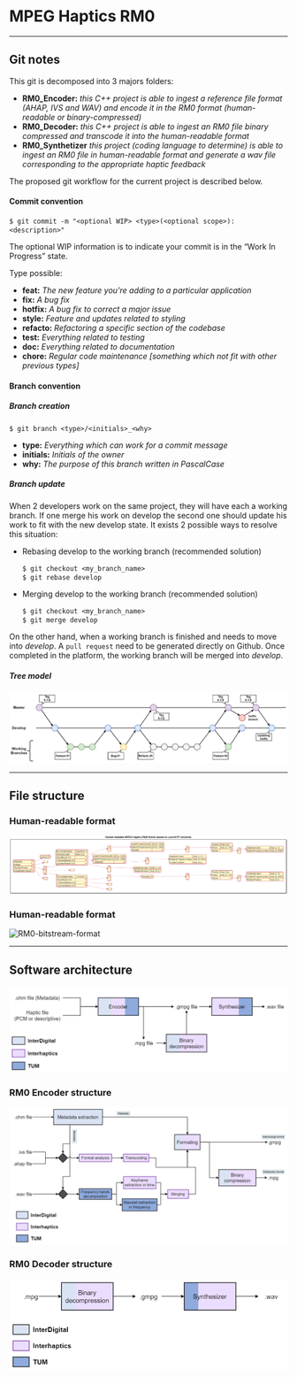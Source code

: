 # MPEG Haptics RM0

---

## Git notes

This git is decomposed into 3 majors folders:

+ **RM0_Encoder:** *this C++ project is able to ingest a reference file format (AHAP, IVS and WAV) and encode it in the RM0 format (human-readable or binary-compressed)*
+ **RM0_Decoder:** *this C++ project is able to ingest an RM0 file binary compressed and transcode it into the human-readable format*
+ **RM0_Synthetizer** *this project (coding language to determine) is able to ingest an RM0 file in human-readable format and generate a wav file corresponding to the appropriate haptic feedback*

The proposed git workflow for the current project is described below.

#### Commit convention

```shell
$ git commit -m "<optional WIP> <type>(<optional scope>): <description>"
```

The optional WIP information is to indicate your commit is in the “Work In Progress” state.

Type possible:
+ **feat:** *The new feature you’re adding to a particular application*
+ **fix:** *A bug fix*
+ **hotfix:** *A bug fix to correct a major issue*
+ **style:** *Feature and updates related to styling*
+ **refacto:** *Refactoring a specific section of the codebase*
+ **test:** *Everything related to testing*
+ **doc:** *Everything related to documentation*
+ **chore:** *Regular code maintenance [something which not fit with other previous types]*

#### Branch convention

##### Branch creation

```shell
$ git branch <type>/<initials>_<why>
```

+ **type:** *Everything which can work for a commit message*
+ **initials:** *Initials of the owner*
+ **why:** *The purpose of this branch written in PascalCase*

##### Branch update

When 2 developers work on the same project, they will have each a working branch. If one merge his work on develop the second one should update his work to fit with the new develop state. It exists 2 possible ways to resolve this situation:

+ Rebasing develop to the working branch (recommended solution)
    ```shell
    $ git checkout <my_branch_name>
    $ git rebase develop
    ```
+ Merging develop to the working branch (recommended solution)
    ```shell
    $ git checkout <my_branch_name>
    $ git merge develop
    ```

On the other hand, when a working branch is finished and needs to move into *develop*. A `pull request` need to be generated directly on Github. Once completed in the platform, the working branch will be merged into *develop*.  

##### Tree model

![git- tree](diagrams/Rendered/git_tree_model.drawio.png)

---

## File structure

### Human-readable format

![RM0-human-readable-format](diagrams/Rendered/RM0HumanReadableFormat.png)

### Human-readable format

![RM0-bitstream-format](diagrams/Rendered/RM0BitsreamFormat.png)

---

## Software architecture

![RM0-General-softwares](diagrams/Rendered/RM0GeneralSoftwares.png)

### RM0 Encoder structure

![RM0-Encoder](diagrams/Rendered/RM0EncoderStructure.png)

### RM0 Decoder structure

![RM0-Decoder](diagrams/Rendered/RM0DecoderStructure.png)
